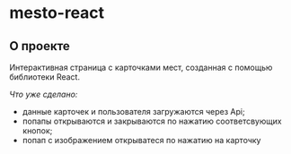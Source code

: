 # mesto-react

## О проекте

Интерактивная страница c карточками мест, созданная с помощью библиотеки React.

*Что уже сделано:*

- данные карточек и пользователя загружаются через Api;
- попапы открываются и закрываются по нажатию соответсвующих кнопок;
- попап с изображением открыватеся по нажатию на карточку
